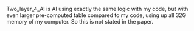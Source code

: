 Two_layer_4_AI is AI using exactly the same logic with my code, but with even larger pre-computed table compared to my code, using up all 32G memory of my computer. So this is not stated in the paper.
